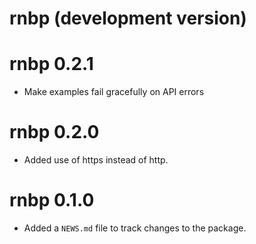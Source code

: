 # rnbp (development version)

# rnbp 0.2.1

* Make examples fail gracefully on API errors

# rnbp 0.2.0

* Added use of https instead of http.

# rnbp 0.1.0

* Added a `NEWS.md` file to track changes to the package.
